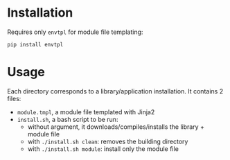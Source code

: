 # Installation

Requires only `envtpl` for module file templating:

```
pip install envtpl
```

# Usage

Each directory corresponds to a library/application installation.
It contains 2 files:

- `module.tmpl`, a module file templated with Jinja2
- `install.sh`, a bash script to be run:
	- without argument, it downloads/compiles/installs the library + module file
	- with `./install.sh clean`: removes the building directory
	- with `./install.sh module`: install only the module file